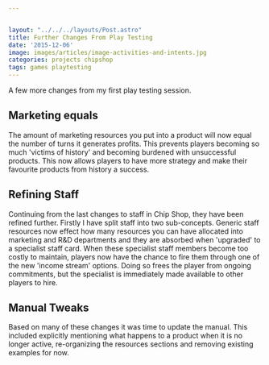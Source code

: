```yaml
---


layout: "../../../layouts/Post.astro"
title: Further Changes From Play Testing
date: '2015-12-06'
image: images/articles/image-activities-and-intents.jpg
categories: projects chipshop
tags: games playtesting
---
```

A few more changes from my first play testing session.

## Marketing equals
The amount of marketing resources you put into a product will now equal the number of turns it generates profits. This prevents players becoming so much 'victims of history' and becoming burdened with unsuccessful products. This now allows players to have more strategy and make their favourite products from history a success.

## Refining Staff
Continuing from the last changes to staff in Chip Shop, they have been refined further. Firstly I have split staff into two sub-concepts. Generic staff resources now effect how many resources you can have allocated into marketing and R&D departments and they are absorbed when 'upgraded' to a specialist staff card. When these specialist staff members become too costly to maintain, players now have the chance to fire them through one of the new 'income stream' options. Doing so frees the player from ongoing commitments, but the specialist is immediately made available to other players to hire.

## Manual Tweaks
Based on many of these changes it was time to update the manual. This included explicitly mentioning what happens to a product when it is no longer active, re-organizing the resources sections and removing existing examples for now.
